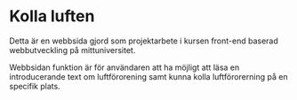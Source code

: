# Kolla luften

Detta är en webbsida gjord som projektarbete i kursen front-end baserad webbutveckling på mittuniversitet.

Webbsidan funktion är för användaren att ha möjligt att läsa en introducerande text om luftförorening samt kunna kolla luftförorerning på en specifik plats.  
